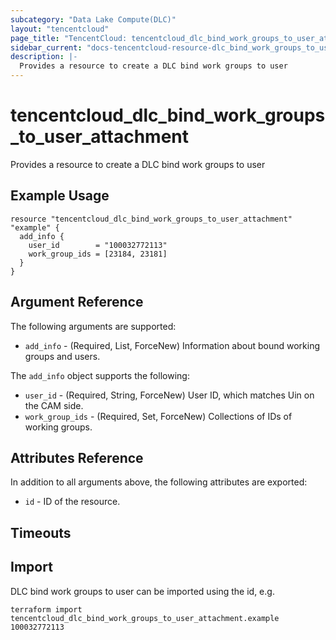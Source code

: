 ```yaml
---
subcategory: "Data Lake Compute(DLC)"
layout: "tencentcloud"
page_title: "TencentCloud: tencentcloud_dlc_bind_work_groups_to_user_attachment"
sidebar_current: "docs-tencentcloud-resource-dlc_bind_work_groups_to_user_attachment"
description: |-
  Provides a resource to create a DLC bind work groups to user
---
```


# tencentcloud_dlc_bind_work_groups_to_user_attachment

Provides a resource to create a DLC bind work groups to user

## Example Usage

```hcl
resource "tencentcloud_dlc_bind_work_groups_to_user_attachment" "example" {
  add_info {
    user_id        = "100032772113"
    work_group_ids = [23184, 23181]
  }
}
```

## Argument Reference

The following arguments are supported:

* `add_info` - (Required, List, ForceNew) Information about bound working groups and users.

The `add_info` object supports the following:

* `user_id` - (Required, String, ForceNew) User ID, which matches Uin on the CAM side.
* `work_group_ids` - (Required, Set, ForceNew) Collections of IDs of working groups.

## Attributes Reference

In addition to all arguments above, the following attributes are exported:

* `id` - ID of the resource.



## Timeouts

<no value>


## Import

DLC bind work groups to user can be imported using the id, e.g.

```
terraform import tencentcloud_dlc_bind_work_groups_to_user_attachment.example 100032772113
```

